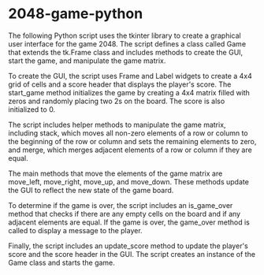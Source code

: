 # 2048-game-python

The following Python script uses the tkinter library to create a graphical user interface for the game 2048. The script defines a class called Game that extends the tk.Frame class and includes methods to create the GUI, start the game, and manipulate the game matrix.

To create the GUI, the script uses Frame and Label widgets to create a 4x4 grid of cells and a score header that displays the player's score. The start_game method initializes the game by creating a 4x4 matrix filled with zeros and randomly placing two 2s on the board. The score is also initialized to 0.

The script includes helper methods to manipulate the game matrix, including stack, which moves all non-zero elements of a row or column to the beginning of the row or column and sets the remaining elements to zero, and merge, which merges adjacent elements of a row or column if they are equal.

The main methods that move the elements of the game matrix are move_left, move_right, move_up, and move_down. These methods update the GUI to reflect the new state of the game board.

To determine if the game is over, the script includes an is_game_over method that checks if there are any empty cells on the board and if any adjacent elements are equal. If the game is over, the game_over method is called to display a message to the player.

Finally, the script includes an update_score method to update the player's score and the score header in the GUI. The script creates an instance of the Game class and starts the game.
